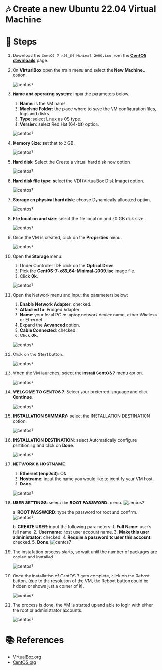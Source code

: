 # :notes: Create a new Ubuntu 22.04 Virtual Machine

# :paw_prints: Steps

1. Download the `CentOS-7-x86_64-Minimal-2009.iso` from the [**CentOS downloads**](https://www.centos.org/download/) page.
2. On **VirtualBox** open the main menu and select the **New Machine…** option.
    
    ![centos7](images/centos7.png)
    
3. **Name and operating system**: Input the parameters below.
    1. **Name**: is the VM name.
    2. **Machine Folder**: the place where to save the VM configuration files, logs and disks.
    3. **Type**: select Linux as OS type.
    4. **Version**: select Red Hat (64-bit) option.
    
    ![centos7](images/centos7_1.png)
    
4. **Memory Size: s**et that to 2 GB.
    
    ![centos7](images/centos7_2.png)
    
5. **Hard disk**: Select the Create a virtual hard disk now option.
    
    ![centos7](images/centos7_3.png)
    
6. **Hard disk file type: s**elect the VDI (VirtualBox Disk Image) option.
    
    ![centos7](images/centos7_4.png)
    
7. **Storage on physical hard disk**: choose Dynamically allocated option.
    
    ![centos7](images/centos7_5.png)
    
8. **File location and size**: select the file location and 20 GB disk size. 
    
    ![centos7](images/centos7_6.png)
    
9. Once the VM is created, click on the **Properties** menu.
    
    ![centos7](images/centos7_7.png)
    
10. Open the **Storage** menu:
    1. Under Controller IDE click on the **Optical Drive**. 
    2. Pick the **CentOS-7-x86_64-Minimal-2009.iso** image file.
    3. Click **Ok**.
    
    ![centos7](images/centos7_8.png)
    
11. Open the Network menu and input the parameters below:
    1. **Enable Network Adapter**: checked.
    2. **Attached to**: Bridged Adapter.
    3. **Name**: your local PC or laptop network device name, either Wireless or Ethernet.
    4. Expand the **Advanced** option.
    5. **Cable Connected**: checked.
    6. Click **Ok**.
    
    ![centos7](images/centos7_9.png)
    
12. Click on the **Start** button.
    
    ![centos7](images/centos7_10.png)
    
13. When the VM launches, select the **Install CentOS 7** menu option.
    
    ![centos7](images/centos7_11.png)
    
14. **WELCOME TO CENTOS 7**: Select your preferred language and click **Continue**.
    
    ![centos7](images/centos7_12.png)
    
15. **INSTALLATION SUMMARY:** select the INSTALLATION DESTINATION option.
    
    ![centos7](images/centos7_13.png)
    
16. **INSTALLATION DESTINATION**: select Automatically configure partitioning and click on **Done**.
    
    ![centos7](images/centos7_14.png)
    
17. **NETWORK & HOSTNAME**: 
    1. **Ethernet (enp0s3)**: ON
    2. **Hostname**: input the name you would like to identify your VM host.
    3. **Done**.
    
    ![centos7](images/centos7_15.png)
    

15. **USER SETTINGS**: select the **ROOT PASSWORD:** menu.
    ![centos7](images/centos7_16.png)

    a. **ROOT PASSWORD**: type the password for root and confirm.
        ![centos7](images/centos7_17.png)
    

    b. **CREATE USER**: input the following parameters:
        1. **Full Name**: user’s full name.
        2. **User name**: host user account name.
        3. **Make this user administrator**: checked.
        4. **Require a password to user this account:** checked.
        5. **Done**.
        ![centos7](images/centos7_18.png)
    
16. The installation process starts, so wait until the number of packages are copied and installed.
    
    ![centos7](images/centos7_19.png)
    
17. Once the installation of CentOS 7 gets complete, click on the Reboot button. (due to the resolution of the VM, the Reboot button could be hidden or shows just a corner of it).
    
    ![centos7](images/centos7_20.png)
    
18. The process is done, the VM is started up and able to login with either the root or administrator accounts.
    
    ![centos7](images/centos7_21.png)

# :books: References
- [VirtualBox.org](https://virtualbox.org)
- [CentOS.org](https://www.centos.org)